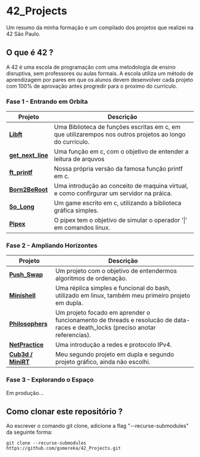 # 42_Projects

Um resumo da minha formação e um compilado dos projetos que realizei na 42 São Paulo.

## O que é 42 ?

A 42 é uma escola de programação com uma metodologia de ensino disruptiva, sem professores ou aulas formais. A escola utiliza um método de aprendizagem por pares em que os alunos devem desenvolver cada projeto com 100% de aprovação antes progredir para o proximo do currículo.

### Fase 1 - Entrando em Orbita

| Projeto | Descrição |
| --- | ---|
| **[Libft](https://github.com/gsmereka/Libtf)** | Uma Biblioteca de funções escritas em c, em que utilizarempos nos outros projetos ao longo do curriculo. |
| **[get_next_line](https://github.com/gsmereka/get_next_line)** | Uma função em c, com o objetivo de entender a leitura de arquvos |
| **[ft_printf](https://github.com/gsmereka/ft_printf)** | Nossa própria versão da famosa função printf em c. |
| **[Born2BeRoot](https://github.com/gsmereka/born2beroot)** | Uma introdução ao conceito de maquina virtual, e como confirgurar um servidor na práica. |
| **[So_Long](https://github.com/gsmereka/So_long)** | 	Um game escrito em c, utilizando a biblioteca gráfica simples. |
| **[Pipex](https://github.com/gsmereka/Pipex)** | O pipex tem o objetivo de simular o operador '\|' em comandos linux. |

### Fase 2 - Ampliando Horizontes

| Projeto | Descrição |
| --- | ---|
| **[Push_Swap](https://github.com/gsmereka/push_swap)** | Um projeto com o objetivo de entendermos algoritmos de ordenação.
| **[Minishell](https://github.com/gsmereka/Minishell)** | Uma réplica simples e funcional do bash, utilizado em linux, também meu primeiro projeto em dupla. |
| **[Philosophers](https://github.com/gsmereka/Philosophers)** | Um projeto focado em aprender o funcionamento de threads e resolucão de data-races e death_locks (preciso anotar referencias). |
| **[NetPractice](https://github.com/gsmereka/netpractice)** | Uma introdução a redes e protocolo IPv4. |
| **[Cub3d / MiniRT](https://github.com/gsmereka/minirt)** | Meu segundo projeto em dupla e segundo projeto gráfico, ainda não escolhi. |

### Fase 3 - Explorando o Espaço

Em produção...

## Como clonar este repositório ?

Ao escrever o comando git clone, adicione a flag "--recurse-submodules" da seguinte forma:<br>

`git clone --recurse-submodules https://github.com/gsmereka/42_Projects.git`
